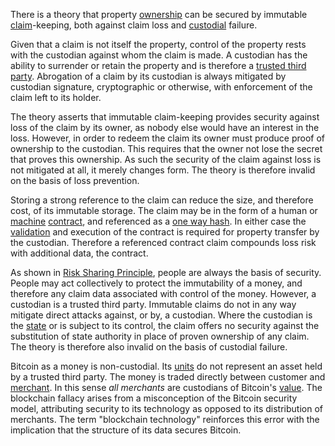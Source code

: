There is a theory that property [ownership](Glossary#owner) can be secured by immutable [claim](Glossary#claimant)-keeping, both against claim loss and [custodial](Glossary#custodian) failure.

Given that a claim is not itself the property, control of the property rests with the custodian against whom the claim is made. A custodian has the ability to surrender or retain the property and is therefore a [trusted third party](https://en.wikipedia.org/wiki/Trusted_third_party). Abrogation of a claim by its custodian is always mitigated by custodian signature, cryptographic or otherwise, with enforcement of the claim left to its holder.

The theory asserts that immutable claim-keeping provides security against loss of the claim by its owner, as nobody else would have an interest in the loss. However, in order to redeem the claim its owner must produce proof of ownership to the custodian. This requires that the owner not lose the secret that proves this ownership.  As such the security of the claim against loss is not mitigated at all, it merely changes form. The theory is therefore invalid on the basis of loss prevention.

Storing a strong reference to the claim can reduce the size, and therefore cost, of its immutable storage. The claim may be in the form of a human or [machine](Glossary#machine) [contract](Glossary#contract), and referenced as a [one way hash](https://en.wikipedia.org/wiki/Cryptographic_hash_function). In either case the [validation](Glossary#validation) and execution of the contract is required for property transfer by the custodian. Therefore a referenced contract claim compounds loss risk with additional data, the contract.

As shown in [Risk Sharing Principle](Risk-Sharing-Principle), people are always the basis of security. People may act collectively to protect the immutability of a money, and therefore any claim data associated with control of the money. However, a custodian is a trusted third party. Immutable claims do not in any way mitigate direct attacks against, or by, a custodian. Where the custodian is the [state](Glossary#state) or is subject to its control, the claim offers no security against the substitution of state authority in place of proven ownership of any claim. The theory is therefore also invalid on the basis of custodial failure.

Bitcoin as a money is non-custodial. Its [units](Glossary#unit) do not represent an asset held by a trusted third party. The money is traded directly between customer and [merchant](Glossary#merchant). In this sense *all merchants* are custodians of Bitcoin's [value](Glossary#value). The blockchain fallacy arises from a misconception of the Bitcoin security model, attributing security to its technology as opposed to its distribution of merchants. The term "blockchain technology" reinforces this error with the implication that the structure of its data secures Bitcoin.